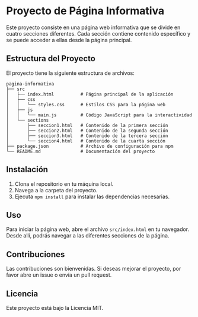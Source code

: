# Proyecto de Página Informativa

Este proyecto consiste en una página web informativa que se divide en cuatro secciones diferentes. Cada sección contiene contenido específico y se puede acceder a ellas desde la página principal.

## Estructura del Proyecto

El proyecto tiene la siguiente estructura de archivos:

```
pagina-informativa
├── src
│   ├── index.html          # Página principal de la aplicación
│   ├── css
│   │   └── styles.css      # Estilos CSS para la página web
│   ├── js
│   │   └── main.js         # Código JavaScript para la interactividad
│   └── sections
│       ├── seccion1.html   # Contenido de la primera sección
│       ├── seccion2.html   # Contenido de la segunda sección
│       ├── seccion3.html   # Contenido de la tercera sección
│       └── seccion4.html   # Contenido de la cuarta sección
├── package.json            # Archivo de configuración para npm
└── README.md               # Documentación del proyecto
```

## Instalación

1. Clona el repositorio en tu máquina local.
2. Navega a la carpeta del proyecto.
3. Ejecuta `npm install` para instalar las dependencias necesarias.

## Uso

Para iniciar la página web, abre el archivo `src/index.html` en tu navegador. Desde allí, podrás navegar a las diferentes secciones de la página.

## Contribuciones

Las contribuciones son bienvenidas. Si deseas mejorar el proyecto, por favor abre un issue o envía un pull request.

## Licencia

Este proyecto está bajo la Licencia MIT.